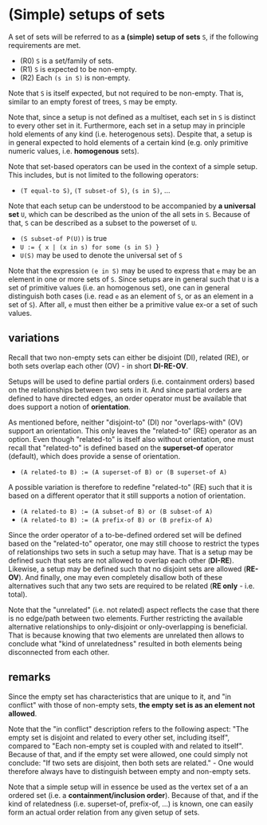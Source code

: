 
<!-- ======================================================================= -->
# (Simple) setups of sets

A set of sets will be referred to as **a (simple) setup of sets** `S`,
if the following requirements are met.

* (R0) `S` is a set/family of sets.
* (R1) `S` is expected to be non-empty.
* (R2) Each `(s in S)` is non-empty.

Note that `S` is itself expected, but not required to be non-empty.
That is, similar to an empty forest of trees, `S` may be empty.

Note that, since a setup is not defined as a multiset, each set in `S` is
distinct to every other set in it. Furthermore, each set in a setup may in
principle hold elements of any kind (i.e. heterogenous sets). Despite that,
a setup is in general expected to hold elements of a certain kind (e.g. only
primitive numeric values, i.e. **homogenous** sets).

Note that set-based operators can be used in the context of a simple setup.
This includes, but is not limited to the following operators:

* `(T equal-to S)`, `(T subset-of S)`, `(s in S)`, ...

Note that each setup can be understood to be accompanied by **a universal set**
`U`, which can be described as the union of the all sets in `S`. Because of
that, `S` can be described as a subset to the powerset of `U`.

* `(S subset-of P(U))` is true
* `U := { x | (x in s) for some (s in S) }`
* `U(S)` may be used to denote the universal set of `S`

Note that the expression `(e in S)` may be used to express that `e` may be an
element in one or more sets of `S`. Since setups are in general such that `U`
is a set of primitive values (i.e. an homogenous set), one can in general
distinguish both cases (i.e. read `e` as an element of `S`, or as an element
in a set of `S`). After all, `e` must then either be a primitive value ex-or
a set of such values.

<!-- ======================================================================= -->
## variations

Recall that two non-empty sets can either be disjoint (DI), related (RE),
or both sets overlap each other (OV) - in short **DI-RE-OV**.

Setups will be used to define partial orders (i.e. containment orders) based on
the relationships between two sets in it. And since partial orders are defined
to have directed edges, an order operator must be available that does support
a notion of **orientation**.

As mentioned before, neither "disjoint-to" (DI) nor "overlaps-with" (OV) support
an orientation. This only leaves the "related-to" (RE) operator as an option.
Even though "related-to" is itself also without orientation, one must recall
that "related-to" is defined based on the **superset-of** operator (default),
which does provide a sense of orientation.

* `(A related-to B) := (A superset-of B) or (B superset-of A)`

A possible variation is therefore to redefine "related-to" (RE) such that it is
based on a different operator that it still supports a notion of orientation.

* `(A related-to B) := (A subset-of B) or (B subset-of A)`
* `(A related-to B) := (A prefix-of B) or (B prefix-of A)`

Since the order operator of a to-be-defined ordered set will be defined based
on the "related-to" operator, one may still choose to restrict the types of
relationships two sets in such a setup may have. That is a setup may be defined
such that sets are not allowed to overlap each other (**DI-RE**). Likewise, a
setup may be defined such that no disjoint sets are allowed (**RE-OV**). And
finally, one may even completely disallow both of these alternatives such that
any two sets are required to be related (**RE only** - i.e. total).

Note that the "unrelated" (i.e. not related) aspect reflects the case that
there is no edge/path between two elements. Further restricting the available
alternative relationships to only-disjoint or only-overlapping is beneficial.
That is because knowing that two elements are unrelated then allows to conclude
what "kind of unrelatedness" resulted in both elements being disconnected from
each other.

<!-- ======================================================================= -->
## remarks

Since the empty set has characteristics that are unique to it, and "in conflict"
with those of non-empty sets, **the empty set is as an element not allowed**.

Note that the "in conflict" description refers to the following aspect:
"The empty set is disjoint and related to every other set, including itself",
compared to "Each non-empty set is coupled with and related to itself". Because
of that, and if the empty set were allowed, one could simply not conclude:
"If two sets are disjoint, then both sets are related." - One would therefore
always have to distinguish between empty and non-empty sets.

Note that a simple setup will in essence be used as the vertex set of a an
ordered set (i.e. a **containment/inclusion order**). Because of that, and if
the kind of relatedness (i.e. superset-of, prefix-of, ...) is known, one can
easily form an actual order relation from any given setup of sets.
